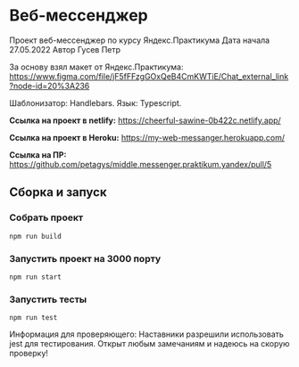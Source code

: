 # Веб-мессенджер
Проект веб-мессенджер по курсу Яндекс.Практикума
Дата начала 27.05.2022
Автор Гусев Петр



За основу взял макет от Яндекс.Практикума: https://www.figma.com/file/jF5fFFzgGOxQeB4CmKWTiE/Chat_external_link?node-id=20%3A236

Шаблонизатор: Handlebars.
Язык: Typescript.

**Ссылка на проект в netlify:**
https://cheerful-sawine-0b422c.netlify.app/

**Ссылка на проект в Heroku:**
https://my-web-messanger.herokuapp.com/

**Ссылка на ПР:**
https://github.com/petagys/middle.messenger.praktikum.yandex/pull/5


## Сборка и запуск
### Собрать проект
    npm run build
### Запустить проект на 3000 порту
    npm run start
### Запустить тесты
    npm run test


Информация для проверяющего:
Наставники разрешили использовать jest для тестирования.
Открыт любым замечаниям и надеюсь на скорую проверку!
